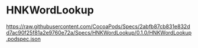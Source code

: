 # HNKWordLookup

https://raw.githubusercontent.com/CocoaPods/Specs/2abfb87cb831e832dd7ac90f25f81a2e9760e72a/Specs/HNKWordLookup/0.1.0/HNKWordLookup.podspec.json

